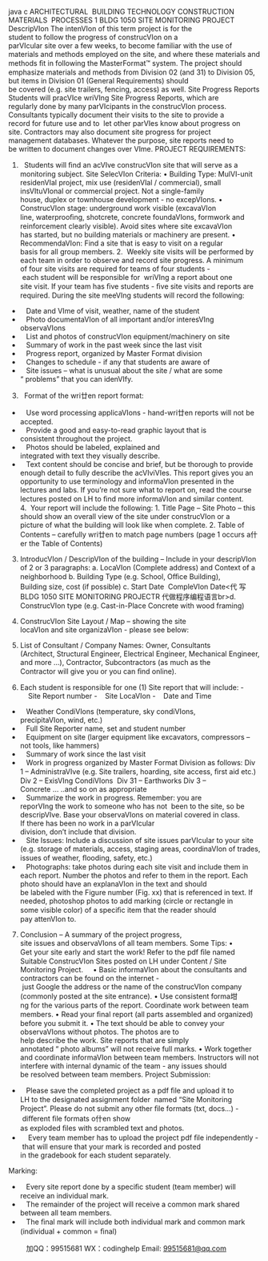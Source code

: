 java c
ARCHITECTURAL  BUILDING TECHNOLOGY
CONSTRUCTION MATERIALS  PROCESSES 1
BLDG 1050
SITE MONITORING PROJECT
DescripⅥon
The intenⅥon of this term project is for the student to follow the progress of construcⅥon on a parⅥcular site over a few weeks, to become familiar with the use of materials and methods employed on the site, and where these materials and methods ﬁt in following the MasterFormat™ system. The project should emphasize materials and methods from Division 02 (and 31) to Division 05, but items in Division 01 (General Requirements) should be covered (e.g. site trailers, fencing, access) as well.
Site Progress Reports
Students will pracⅥce wriⅥng Site Progress Reports, which are regularly done by many parⅥcipants in the construcⅥon process. Consultants typically document their visits to the site to provide a record for future use and to  let other parⅥes know about progress on site. Contractors may also document site progress for project management databases. Whatever the purpose, site reports need to be written to document changes over Ⅵme. PROJECT REQUIREMENTS:
1.   Students will ﬁnd an acⅥve construcⅥon site that will serve as a monitoring subject.
Site SelecⅥon Criteria:
• Building Type: MulⅥ-unit residenⅥal project, mix use (residenⅥal / commercial), small insⅥtuⅥonal or commercial project. Not a single-family house, duplex or townhouse development - no excepⅥons.
• ConstrucⅥon stage: underground work visible (excavaⅥon line, waterprooﬁng, shotcrete, concrete foundaⅥons, formwork and reinforcement clearly visible). Avoid sites where site excavaⅥon has started, but no building materials or machinery are present.
• RecommendaⅥon: Find a site that is easy to visit on a regular basis for all group members.
2.  Weekly site visits will be performed by each team in order to observe and record site progress.
A minimum of four site visits are required for teams of four students - each student will be responsible for  wriⅥng a report about one site visit. If your team has ﬁve students - ﬁve site visits and reports are required. During the site meeⅥng students will record the following:
-    Date and Ⅵme of visit, weather, name of the student
-    Photo documentaⅥon of all important and/or interesⅥng observaⅥons
-    List and photos of construcⅥon equipment/machinery on site
-    Summary of work in the past week since the last visit
-    Progress report, organized by Master Format division
-    Changes to schedule - if any that students are aware of
-    Site issues – what is unusual about the site / what are some “ problems” that you can idenⅥfy.
3.   Format of the wri廿en report format:
-    Use word processing applicaⅥons - hand-wri廿en reports will not be accepted.
-    Provide a good and easy-to-read graphic layout that is consistent throughout the project.
-    Photos should be labeled, explained and integrated with text they visually describe.
-    Text content should be concise and brief, but be thorough to provide enough detail to fully describe the acⅥviⅥes. This report gives you an opportunity to use terminology and informaⅥon presented in the lectures and labs. If you’re not sure what to report on, read the course lectures posted on LH to ﬁnd more informaⅥon and similar content.
4.  Your report will include the following:
1. Title Page – Site Photo – this should show an overall view of the site under construcⅥon or a picture of what the building will look like when complete.
2. Table of Contents – carefully wri廿en to match page numbers (page 1 occurs a什er the Table of Contents)
3. IntroducⅥon / DescripⅥon of the building – Include in your descripⅥon of 2 or 3 paragraphs: a. LocaⅥon (Complete address) and Context of a neighborhood
b. Building Type (e.g. School, Oﬃce Building), Building size, cost (if possible)
c. Start Date  CompleⅥon Date<代 写BLDG 1050 SITE MONITORING PROJECTR
代做程序编程语言br>d. ConstrucⅥon type (e.g. Cast-in-Place Concrete with wood framing)
4. ConstrucⅥon Site Layout / Map – showing the site locaⅥon and site organizaⅥon - please see below:



5. List of Consultant / Company Names: Owner, Consultants (Architect, Structural Engineer, Electrical
Engineer, Mechanical Engineer, and more …), Contractor, Subcontractors (as much as the Contractor will give you or you can ﬁnd online).
6. Each student is responsible for one (1) Site report that will include:
-    Site Report number
-    Site LocaⅥon
-    Date and Time
-    Weather CondiⅥons (temperature, sky condiⅥons, precipitaⅥon, wind, etc.)
-    Full Site Reporter name, set and student number
-    Equipment on site (larger equipment like excavators, compressors – not tools, like hammers)
-    Summary of work since the last visit
-    Work in progress organized by Master Format Division as follows:
Div 1 – AdministraⅥve (e.g. Site trailers, hoarding, site access, ﬁrst aid etc.)
Div 2 – ExisⅥng CondiⅥons  Div 31 – Earthworks
Div 3 – Concrete … ..and so on as appropriate
-    Summarize the work in progress. Remember: you are reporⅥng the work to someone who has not  been to the site, so be descripⅥve. Base your observaⅥons on material covered in class. If there has been no work in a parⅥcular division, don’t include that division.
-    Site Issues: Include a discussion of site issues parⅥcular to your site (e.g. storage of materials, access, staging areas, coordinaⅥon of trades, issues of weather, ﬂooding, safety, etc.)
-    Photographs: take photos during each site visit and include them in each report. Number the photos and refer to them in the report. Each photo should have an explanaⅥon in the text and should be labeled with the Figure number (Fig. xx) that is referenced in text. If needed, photoshop photos to add marking (circle or rectangle in some visible color) of a speciﬁc item that the reader should pay attenⅥon to.
7. Conclusion – A summary of the project progress, site issues and observaⅥons of all team members.
Some Tips:
• Get your site early and start the work!
Refer to the pdf ﬁle named Suitable ConstrucⅥon Sites posted on LH under Content / Site Monitoring Project.    
• Basic informaⅥon about the consultants and contractors can be found on the internet - just Google the address or the name of the construcⅥon company (commonly posted at the site entrance).
• Use consistent forma坩ng for the various parts of the report. Coordinate work between team members.
• Read your ﬁnal report (all parts assembled and organized) before you submit it.
• The text should be able to convey your observaⅥons without photos. The photos are to help describe the work. Site reports that are simply annotated “ photo albums” will not receive full marks.
• Work together and coordinate informaⅥon between team members. Instructors will not interfere with internal dynamic of the team - any issues should be resolved between team members.
Project Submission:
-    Please save the completed project as a pdf ﬁle and upload it to LH to the designated assignment folder  named “Site Monitoring Project”. Please do not submit any other ﬁle formats (txt, docs…) - diﬀerent ﬁle formats o什en show as exploded ﬁles with scrambled text and photos.
-     Every team member has to upload the project pdf ﬁle independently - that will ensure that your mark is recorded and posted in the gradebook for each student separately.


Marking:
-    Every site report done by a speciﬁc student (team member) will receive an individual mark.
-    The remainder of the project will receive a common mark shared between all team members.
-    The ﬁnal mark will include both individual mark and common mark (individual + common = ﬁnal)









         
加QQ：99515681  WX：codinghelp  Email: 99515681@qq.com
